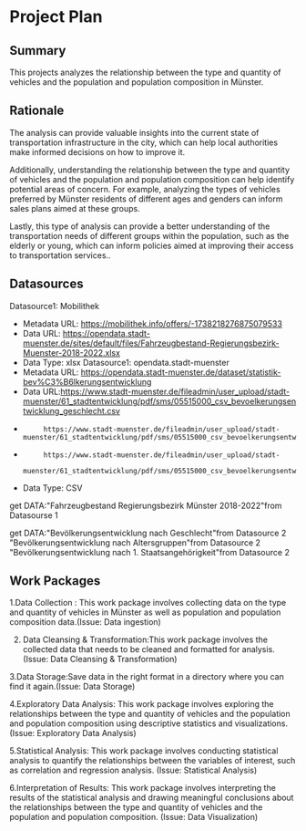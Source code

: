 # Project Plan

## Summary

<!-- Describe your data science project in max. 5 sentences. -->
This projects analyzes the relationship between the type and quantity of vehicles and the population and population composition in Münster.

## Rationale

<!-- Outline the impact of the analysis, e.g. which pains it solves. -->
The analysis can provide valuable insights into the current state of transportation infrastructure in the city, which can help local authorities make informed decisions on how to improve it. 

Additionally, understanding the relationship between the type and quantity of vehicles and the population and population composition can help identify potential areas of concern. For example, analyzing the types of vehicles preferred by Münster residents of different ages and genders can inform sales plans aimed at these groups. 

Lastly, this type of analysis can provide a better understanding of the transportation needs of different groups within the population, such as the elderly or young, which can inform policies aimed at improving their access to transportation services..

## Datasources
Datasource1: Mobilithek
* Metadata URL: https://mobilithek.info/offers/-1738218276875079533
* Data URL: https://opendata.stadt-muenster.de/sites/default/files/Fahrzeugbestand-Regierungsbezirk-Muenster-2018-2022.xlsx
* Data Type: xlsx
Datasource1: opendata.stadt-muenster
* Metadata URL: https://opendata.stadt-muenster.de/dataset/statistik-bev%C3%B6lkerungsentwicklung
* Data URL:https://www.stadt-muenster.de/fileadmin/user_upload/stadt-muenster/61_stadtentwicklung/pdf/sms/05515000_csv_bevoelkerungsentwicklung_geschlecht.csv
*          https://www.stadt-muenster.de/fileadmin/user_upload/stadt-muenster/61_stadtentwicklung/pdf/sms/05515000_csv_bevoelkerungsentwicklung_altersgruppen.csv
*          https://www.stadt-muenster.de/fileadmin/user_upload/stadt-
           muenster/61_stadtentwicklung/pdf/sms/05515000_csv_bevoelkerungsentwicklung_staatsangehoerigkeit.csv
* Data Type: CSV
<!-- Describe each datasources you plan to use in a section. Use the prefic "DatasourceX" where X is the id of the datasource. -->

get DATA:"Fahrzeugbestand Regierungsbezirk Münster 2018-2022"from Datasourse 1

get DATA:"Bevölkerungsentwicklung nach Geschlecht"from Datasource 2
         "Bevölkerungsentwicklung nach Altersgruppen"from Datasource 2
         "Bevölkerungsentwicklung nach 1. Staatsangehörigkeit"from Datasource 2
   
## Work Packages

<!-- List of work packages ordered sequentially, each pointing to an issue with more details. -->

1.Data Collection : This work package involves collecting data on the type and quantity of vehicles in Münster as well as population and population composition data.(Issue: Data ingestion)

2. Data Cleansing & Transformation:This work package involves the collected data that needs to be cleaned and formatted for analysis. (Issue: Data Cleansing & Transformation)

3.Data Storage:Save data in the right format in a directory where you can find it again.(Issue: Data Storage) 

4.Exploratory Data Analysis: This work package involves exploring the relationships between the type and quantity of vehicles and the population and population composition using descriptive statistics and visualizations. (Issue: Exploratory Data Analysis)

5.Statistical Analysis: This work package involves conducting statistical analysis to quantify the relationships between the variables of interest, such as correlation and regression analysis. (Issue: Statistical Analysis)

6.Interpretation of Results: This work package involves interpreting the results of the statistical analysis and drawing meaningful conclusions about the relationships between the type and quantity of vehicles and the population and population composition. (Issue: Data Visualization)



